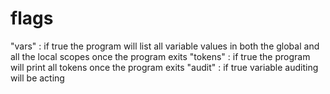 # flags
"vars" : if true the program will list all variable values in both the global and all the local scopes once the program exits
"tokens" : if true the program will print all tokens once the program exits
"audit" : if true variable auditing will be acting